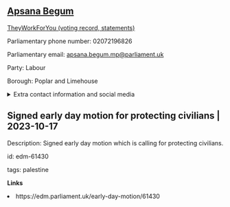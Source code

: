 ## <a href="https://members.parliament.uk/member/4790/contact">Apsana Begum</a>

<a href="https://www.theyworkforyou.com/mp/25914/apsana_begum/poplar_and_limehouse">TheyWorkForYou (voting record, statements)</a> 

Parliamentary phone number: 02072196826 

Parliamentary email: apsana.begum.mp@parliament.uk 

Party: Labour 

Borough: Poplar and Limehouse 

<details><summary>Extra contact information and social media</summary> 
<li>Website:</li>
<li>Twitter:</li>
<li>Constituency office phone number:</li>
<li>Constituency office email:</li>
<li>Facebook:</li>
<li>Instagram:</li>
<li>Youtube:</li>
<li>Linkedin:</li>
<li>Government department phone number:</li>
<li>Government department email:</li>
<li>Threads:</li>
<li>Party office phone number:</li>
<li>Party office email:</li>
<li>Tiktok:</li>
</details>

## Signed early day motion for protecting civilians | 2023-10-17

Description: Signed early day motion which is calling for protecting civilians. 
 
id: edm-61430 

tags: palestine 

**Links** 
 <li>https://edm.parliament.uk/early-day-motion/61430</li>
